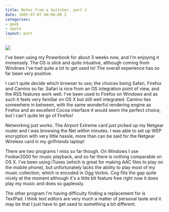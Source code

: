 ```yaml
---
title: Notes from a Switcher, part 2
date: 2005-07-07 00:00:00 Z
categories:
- geek
- apple
layout: post
---
```


<img src="http://danbarber.me.s3.amazonaws.com/images/2005-07-07-notes-from-a-switcher-part-2/osxtiger.jpg" class="left" />

I've been using my Powerbook for about 3 weeks now, and I'm enjoying it immensely.  The OS is slick and quite intuative, although coming from Windows I've had quite a lot to get used to!  The overall experience has so far been very positive.

<!-- more -->

I can't quite decide which browser to use; the choices being Safari, Firefox and Camino so far.  Safari is nice from an OS integration point of view, and the RSS features work well.  I've been used to Firefox on Windows and as such it feels very familiar on OS X but still well integrated.  Camino lies somewhere in between, with the same wonderful rendering engine as Firefox and an excellent Cocoa interface it would seem the perfect choice, but I can't quite let go of Firefox!

Networking just works.  The Airport Extreme card just picked up my Netgear router and I was browsing the Net within minutes.  I was able to set up WEP encryption with very little hassle, more than can be said for the Netgear Wireless card in my girlfriends laptop!

There are two programs I miss so far though.  On Windows I use Foobar2000 for music playback, and so far there is nothing comparable on OS X.  I've been using iTunes (which is great for making AAC files to play on the mobile phone), but unfortunately lacks the ability to play most of my music collection, which is encoded in Ogg Vorbis.  Cog fills the gap quite nicely at the moment although it's a little bit feature free right now it does play my music and does so gaplessly.

The other program I'm having difficulty finding a replacement for is TextPad.  I think text editors are very much a matter of personal taste and it may be that I just have to get used to something a bit different.
